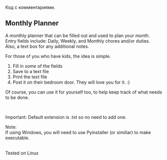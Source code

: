 Код с комментариями.


## Monthly Planner


A monthly planner that can be filled out and used to plan your month.  
Entry fields include: Daily, Weekly, and Monthly chores and/or duties.  
Also, a text box for any additional notes.  

For those of you who have kids, the idea is simple.  
1. Fill in *some* of the fields  
2. Save to a text file 
3. Print the text file
4. Post it on their bedroom door. They will love you for it. :)  

Of course, you can use it for yourself too, to help keep track of what needs to be done.  

<br>  

Important: Default extension is .txt so no need to add one.  

Note:  
If using Windows, you will need to use Pyinstaller (or similiar) to make executable.


<br>
Tested on Linux
  






